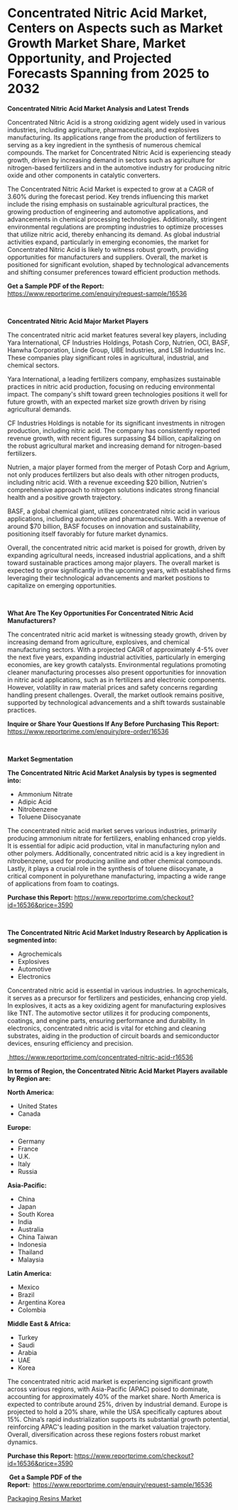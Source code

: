<p><h1>Concentrated Nitric Acid Market, Centers on Aspects such as Market Growth Market Share, Market Opportunity, and Projected Forecasts Spanning from 2025 to 2032</h1></p><p><strong>Concentrated Nitric Acid Market Analysis and Latest Trends</strong></p>
<p><p>Concentrated Nitric Acid is a strong oxidizing agent widely used in various industries, including agriculture, pharmaceuticals, and explosives manufacturing. Its applications range from the production of fertilizers to serving as a key ingredient in the synthesis of numerous chemical compounds. The market for Concentrated Nitric Acid is experiencing steady growth, driven by increasing demand in sectors such as agriculture for nitrogen-based fertilizers and in the automotive industry for producing nitric oxide and other components in catalytic converters.</p><p>The Concentrated Nitric Acid Market is expected to grow at a CAGR of 3.60% during the forecast period. Key trends influencing this market include the rising emphasis on sustainable agricultural practices, the growing production of engineering and automotive applications, and advancements in chemical processing technologies. Additionally, stringent environmental regulations are prompting industries to optimize processes that utilize nitric acid, thereby enhancing its demand. As global industrial activities expand, particularly in emerging economies, the market for Concentrated Nitric Acid is likely to witness robust growth, providing opportunities for manufacturers and suppliers. Overall, the market is positioned for significant evolution, shaped by technological advancements and shifting consumer preferences toward efficient production methods.</p></p>
<p><strong>Get a Sample PDF of the Report:&nbsp;</strong> <a href="https://www.reportprime.com/enquiry/request-sample/16536?utm_campaign=2958&utm_medium=2&utm_source=Github&utm_content=ia&utm_term=17032025&utm_id=concentrated-nitric-acid">https://www.reportprime.com/enquiry/request-sample/16536</a></p>
<p>&nbsp;</p>
<p><strong>Concentrated Nitric Acid Major Market Players</strong></p>
<p><p>The concentrated nitric acid market features several key players, including Yara International, CF Industries Holdings, Potash Corp, Nutrien, OCI, BASF, Hanwha Corporation, Linde Group, UBE Industries, and LSB Industries Inc. These companies play significant roles in agricultural, industrial, and chemical sectors.</p><p>Yara International, a leading fertilizers company, emphasizes sustainable practices in nitric acid production, focusing on reducing environmental impact. The company's shift toward green technologies positions it well for future growth, with an expected market size growth driven by rising agricultural demands.</p><p>CF Industries Holdings is notable for its significant investments in nitrogen production, including nitric acid. The company has consistently reported revenue growth, with recent figures surpassing $4 billion, capitalizing on the robust agricultural market and increasing demand for nitrogen-based fertilizers.</p><p>Nutrien, a major player formed from the merger of Potash Corp and Agrium, not only produces fertilizers but also deals with other nitrogen products, including nitric acid. With a revenue exceeding $20 billion, Nutrien's comprehensive approach to nitrogen solutions indicates strong financial health and a positive growth trajectory.</p><p>BASF, a global chemical giant, utilizes concentrated nitric acid in various applications, including automotive and pharmaceuticals. With a revenue of around $70 billion, BASF focuses on innovation and sustainability, positioning itself favorably for future market dynamics.</p><p>Overall, the concentrated nitric acid market is poised for growth, driven by expanding agricultural needs, increased industrial applications, and a shift toward sustainable practices among major players. The overall market is expected to grow significantly in the upcoming years, with established firms leveraging their technological advancements and market positions to capitalize on emerging opportunities.</p></p>
<p>&nbsp;</p>
<p><strong>What Are The Key Opportunities For Concentrated Nitric Acid Manufacturers?</strong></p>
<p><p>The concentrated nitric acid market is witnessing steady growth, driven by increasing demand from agriculture, explosives, and chemical manufacturing sectors. With a projected CAGR of approximately 4-5% over the next five years, expanding industrial activities, particularly in emerging economies, are key growth catalysts. Environmental regulations promoting cleaner manufacturing processes also present opportunities for innovation in nitric acid applications, such as in fertilizers and electronic components. However, volatility in raw material prices and safety concerns regarding handling present challenges. Overall, the market outlook remains positive, supported by technological advancements and a shift towards sustainable practices.</p></p>
<p><strong>Inquire or Share Your Questions If Any Before Purchasing This Report:</strong> <a href="https://www.reportprime.com/enquiry/pre-order/16536?utm_campaign=2958&utm_medium=2&utm_source=Github&utm_content=ia&utm_term=17032025&utm_id=concentrated-nitric-acid">https://www.reportprime.com/enquiry/pre-order/16536</a></p>
<p>&nbsp;</p>
<p><strong>Market Segmentation</strong></p>
<p><strong>The Concentrated Nitric Acid Market Analysis by types is segmented into:</strong></p>
<p><ul><li>Ammonium Nitrate</li><li>Adipic Acid</li><li>Nitrobenzene</li><li>Toluene Diisocyanate</li></ul></p>
<p><p>The concentrated nitric acid market serves various industries, primarily producing ammonium nitrate for fertilizers, enabling enhanced crop yields. It is essential for adipic acid production, vital in manufacturing nylon and other polymers. Additionally, concentrated nitric acid is a key ingredient in nitrobenzene, used for producing aniline and other chemical compounds. Lastly, it plays a crucial role in the synthesis of toluene diisocyanate, a critical component in polyurethane manufacturing, impacting a wide range of applications from foam to coatings.</p></p>
<p><strong>Purchase this Report:&nbsp;</strong><a href="https://www.reportprime.com/checkout?id=16536&price=3590&utm_campaign=2958&utm_medium=2&utm_source=Github&utm_content=ia&utm_term=17032025&utm_id=concentrated-nitric-acid">https://www.reportprime.com/checkout?id=16536&price=3590</a></p>
<p>&nbsp;</p>
<p><strong>The Concentrated Nitric Acid Market Industry Research by Application is segmented into:</strong></p>
<p><ul><li>Agrochemicals</li><li>Explosives</li><li>Automotive</li><li>Electronics</li></ul></p>
<p><p>Concentrated nitric acid is essential in various industries. In agrochemicals, it serves as a precursor for fertilizers and pesticides, enhancing crop yield. In explosives, it acts as a key oxidizing agent for manufacturing explosives like TNT. The automotive sector utilizes it for producing components, coatings, and engine parts, ensuring performance and durability. In electronics, concentrated nitric acid is vital for etching and cleaning substrates, aiding in the production of circuit boards and semiconductor devices, ensuring efficiency and precision.</p></p>
<p><a href="https://www.reportprime.com/concentrated-nitric-acid-r16536?utm_campaign=2958&utm_medium=2&utm_source=Github&utm_content=ia&utm_term=17032025&utm_id=concentrated-nitric-acid">&nbsp;https://www.reportprime.com/concentrated-nitric-acid-r16536</a></p>
<p><strong>In terms of Region, the Concentrated Nitric Acid Market Players available by Region are:</strong></p>
<p>
    <p> <strong> North America: </strong>
        <ul>
            <li>United States</li>
            <li>Canada</li>
        </ul>
        </p> 
    <p> <strong> Europe: </strong>
        <ul>
            <li>Germany</li>
            <li>France</li>
            <li>U.K.</li>
            <li>Italy</li>
            <li>Russia</li>
        </ul>
        </p> 
    <p> <strong> Asia-Pacific: </strong>
        <ul>
            <li>China</li>
            <li>Japan</li>
            <li>South Korea</li>
            <li>India</li>
            <li>Australia</li>
            <li>China Taiwan</li>
            <li>Indonesia</li>
            <li>Thailand</li>
            <li>Malaysia</li>
        </ul>
        </p> 
    <p> <strong> Latin America: </strong>
        <ul>
            <li>Mexico</li>
            <li>Brazil</li>
            <li>Argentina Korea</li>
            <li>Colombia</li>
        </ul>
        </p> 
    <p> <strong> Middle East & Africa: </strong>
        <ul>
            <li>Turkey</li>
            <li>Saudi</li>
            <li>Arabia</li>
            <li>UAE</li>
            <li>Korea</li>
        </ul>
    </p>
    </p>
<p><p>The concentrated nitric acid market is experiencing significant growth across various regions, with Asia-Pacific (APAC) poised to dominate, accounting for approximately 40% of the market share. North America is expected to contribute around 25%, driven by industrial demand. Europe is projected to hold a 20% share, while the USA specifically captures about 15%. China’s rapid industrialization supports its substantial growth potential, reinforcing APAC's leading position in the market valuation trajectory. Overall, diversification across these regions fosters robust market dynamics.</p></p>
<p><strong>Purchase this Report: </strong><a href="https://www.reportprime.com/checkout?id=16536&price=3590&utm_campaign=2958&utm_medium=2&utm_source=Github&utm_content=ia&utm_term=17032025&utm_id=concentrated-nitric-acid">https://www.reportprime.com/checkout?id=16536&price=3590</a></p>
<p>&nbsp;<strong>Get a Sample PDF of the Report:&nbsp;&nbsp;</strong><a href="https://www.reportprime.com/enquiry/request-sample/16536?utm_campaign=2958&utm_medium=2&utm_source=Github&utm_content=ia&utm_term=17032025&utm_id=concentrated-nitric-acid">https://www.reportprime.com/enquiry/request-sample/16536</a></p>
<p><strong></strong></p>
<p><p><a href="https://github.com/abedlagagica4/Market-Research-Report-List-1/blob/main/packaging-resins-market.md?utm_campaign=2958&utm_medium=2&utm_source=Github&utm_content=ia&utm_term=17032025&utm_id=concentrated-nitric-acid">Packaging Resins Market</a></p></p>